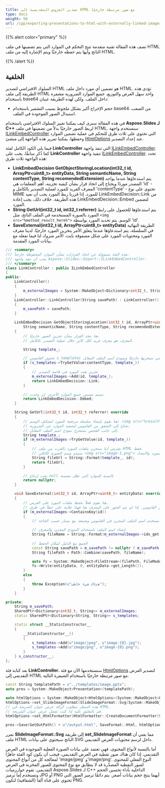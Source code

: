 ```yaml
---
title: تصدير العروض التقديمية إلى HTML مع صور مرتبطة خارجيًا
type: docs
weight: 50
url: /cpp/exporting-presentations-to-html-with-externally-linked-images/
---
```


{{% alert color="primary" %}} 

تصف هذه المقالة تقنية متقدمة تتيح التحكم في الموارد التي يتم تضمينها في ملف HTML الناتج وأيها يتم حفظه خارجيًا ويتم الإشارة إليه من ملف HTML.

{{% /alert %}} 
## **الخلفية**
السلوك الافتراضي لتصدير HTML هو تضمين أي مورد داخل ملف HTML. تؤدي هذه الطريقة إلى ملف HTML واحد سهل العرض والتوزيع. جميع الموارد الضرورية مشفرة باستخدام base64 داخل الملف. ولكن لهذه الطريقة عيبان:

- حجم الإخراج أكبر بشكل ملحوظ بسبب التشفير باستخدام base64. من الصعب استبدال الصور الموجودة في الملف.

في هذه المقالة سنرى كيف يمكننا تغيير السلوك الافتراضي باستخدام **Aspose.Slides لـ C++** لربط الصور خارجيًا بدلاً من تضمينها في ملف HTML. سنستخدم واجهة [ILinkEmbedController](https://reference.aspose.com/slides/cpp/class/aspose.slides.export.i_link_embed_controller) التي تحتوي على ثلاث طرق للتحكم في عملية تضمين الموارد وحفظها. يمكننا تمرير هذه الواجهة إلى منشئ [HtmlOptions](https://reference.aspose.com/slides/cpp/class/aspose.slides.export.html_options) عند إعداد التصدير.

فيما يلي الكود الكامل لفئة **LinkController** التي تنفذ واجهة [ILinkEmbedController](https://reference.aspose.com/slides/cpp/class/aspose.slides.export.i_link_embed_controller). كما ذُكر سابقًا، يجب على **LinkController** تنفيذ واجهة [ILinkEmbedController](https://reference.aspose.com/slides/cpp/class/aspose.slides.export.i_link_embed_controller). تحدد هذه الواجهة ثلاث طرق:

- **LinkEmbedDecision GetObjectStoringLocation(int32_t id, ArrayPtr<uint8_t> entityData, String semanticName, String contentType, String recomendedExtension)** يتم استدعاؤها عندما يواجه المصدر موردًا ويحتاج إلى اتخاذ قرار بشأن كيفية تخزينه. أهم المعلمات هي 'id' - المعرف الفريد للمورد لعملية التصدير بالكامل و 'contentType' - تحتوي على نوع MIME للمورد. إذا قررنا ربط المورد يجب أن نعيد LinkEmbedDecision::Link من هذه الطريقة. خلاف ذلك، يجب إعادة LinkEmbedDecision::Embed لتضمين المورد.
- **String GetUrl(int32_t id, int32_t referrer)**
  يتم استدعاؤها للحصول على رابط المورد بالصورة المستخدمة في الملف الناتج، مثل ```<img src="%method_result_here%">``` الوسم. يتم تحديد المورد بواسطة 'id'.
- **SaveExternal(int32_t id, ArrayPtr<uint8_t> entityData)** 
  الطريقة النهائية في السلسلة، يتم استدعاؤها عندما يتعلق الأمر بتخزين المورد خارجيًا. لدينا معرف المورد ومحتويات المورد على شكل مصفوفة بايت. الأمر متروك لنا فيما نفعله مع بيانات المورد المقدمة.

``` cpp
/// <summary>
/// هذه الفئة مسؤولة عن اتخاذ القرارات بشأن الموارد المحفوظة خارجياً.
/// يجب أن تنفذ واجهة Aspose::Slides::Export::ILinkEmbedController.
/// </summary>
class LinkController : public ILinkEmbedController
{
public:
    LinkController()
    {
        m_externalImages = System::MakeObject<Dictionary<int32_t, String>>(); 
    }
    LinkController::LinkController(String savePath) : LinkController()
    {
        m_savePath = savePath;
    }

    LinkEmbedDecision GetObjectStoringLocation(int32_t id, ArrayPtr<uint8_t> entityData, 
        String semanticName, String contentType, String recomendedExtension) override
    {
        // هنا نتخذ القرار بشأن تخزين الصور خارجيًا.
        // المعرف هو معرف فريد لكل كائن خلال عملية التصدير بالكامل.

        String template_;

        // تحتوي القاموس s_templates على أنواع المحتوى التي سنخزنها خارجيًا ونموذج اسم الملف المقابل.
        if (s_templates->TryGetValue(contentType, template_))
        {
            // تخزين هذه المورد في قائمة التصدير
            m_externalImages->Add(id, template_);
            return LinkEmbedDecision::Link;
        }

        // سيتم تضمين جميع الموارد الأخرى، إن وجدت.
        return LinkEmbedDecision::Embed;
    }

    String GetUrl(int32_t id, int32_t referrer) override
    {
        // هنا نقوم بإنشاء سلسلة مرجعية للمورد لتشكيل الوسم: <img src="%result%">
        // نحتاج إلى التحقق من القاموس لتصفية الموارد غير الضرورية.
        // إلى جانب الفحص نستخرج نموذج اسم الملف المقابل.
        String template_;
        if (m_externalImages->TryGetValue(id, template_))
        {
            // نفترض أننا سنخزن ملفات المورد بالقرب من ملف HTML فقط.
            // سيبدو وسم الصورة كالتالي <img src="image-1.png"> مع المعرف المناسب للمورد والامتداد.
            String fileUrl = String::Format(template_, id);
            return fileUrl;
        }

        // يجب إرجاع null بالنسبة للموارد التي تظل مضمنة
        return nullptr;
    }

    void SaveExternal(int32_t id, ArrayPtr<uint8_t> entityData) override
    {
        // هنا نقوم فعلاً بحفظ ملفات المورد على القرص.
        // مرة أخرى، نتحقق من القاموس. إذا لم يتم العثور على المعرف هنا فهذا علامة على خطأ في طرق GetObjectStoringLocation أو GetUrl.
        if (m_externalImages->ContainsKey(id))
        {
            // الآن نستخدم اسم الملف المخزن في القاموس ونجمعه مع مسار حسب الحاجة.

            // إنشاء اسم الملف باستخدام النموذج المخزن والمعرف.
            String fileName = String::Format(m_externalImages->idx_get(id), id);
            
            // الجمع مع الدليل لمكان الحفظ
            const String savePath = m_savePath != nullptr ? m_savePath : String::Empty;
            String filePath = Path::Combine(savePath, fileName);

            auto fs = System::MakeObject<FileStream>(filePath, FileMode::Create);
            fs->Write(entityData, 0, entityData->get_Length());
        }
        else
        {
            throw Exception(u"هناك شيء خاطئ");
        }
    }

private:
    String m_savePath;
    SharedPtr<Dictionary<int32_t, String>> m_externalImages;
    static SharedPtr<Dictionary<String, String>> s_templates;

    static struct __StaticConstructor__
    {
        __StaticConstructor__()
        {
            s_templates->Add(u"image/jpeg", u"image-{0}.jpg");
            s_templates->Add(u"image/png", u"image-{0}.png");
        }
    } s_constructor__;
};
```

بعد كتابة فئة **LinkController**، سنستخدمها الآن مع فئة [HtmlOptions](https://reference.aspose.com/slides/cpp/class/aspose.slides.export.html_options) لتصدير العرض التقديمي إلى HTML مع صور مرتبطة خارجيًا باستخدام الشيفرة التالية.

``` cpp
const String templatePath = u"../templates/image.pptx";
auto pres = System::MakeObject<Presentation>(templatePath);

auto htmlOptions = System::MakeObject<HtmlOptions>(System::MakeObject<LinkController>(GetOutPath()));
htmlOptions->set_SlideImageFormat(SlideImageFormat::Svg(System::MakeObject<SVGOptions>()));
// هذه السطر مطلوب لإزالة عرض عنوان الشريحة في HTML.
// قم بالتعليق عليه إذا كنت تفضل عرض عنوان الشريحة.
htmlOptions->set_HtmlFormatter(HtmlFormatter::CreateDocumentFormatter(String::Empty, false));

pres->Save(GetOutPath() + u"/output.html", SaveFormat::Html, htmlOptions);
```

نمرر **SlideImageFormat::Svg** إلى طريقة **set_SlideImageFormat** مما يعني أن ملف HTML الناتج سيحتوي على بيانات SVG داخل لرسم محتويات العرض التقديمي.

أما بالنسبة لأنواع المحتوى، فهي تعتمد على بيانات الصورة الفعلية الموجودة في العرض التقديمي. إذا كان هناك صور نقطية في العرض التقديمي، فيجب أن يكون كود الفئة جاهزًا لمعالجة كل من أنواع المحتوى 'image/jpeg' و'image/png'. النوع الفعلي للمحتوى لصور النقطية المصدّرة قد لا يتطابق مع نوع المحتوى للصور المخزنة في العرض التقديمي. تقوم خوارزميات Aspose.Slides لـ C++ الداخلية بأداء تحسين الحجم وتستخدم إما ترميز JPG أو PNG أيهما ينتج حجم بيانات أصغر. يتم دائمًا ترميز الصور التي تحتوي على قناة ألفا (الشفافية) لتكون PNG.